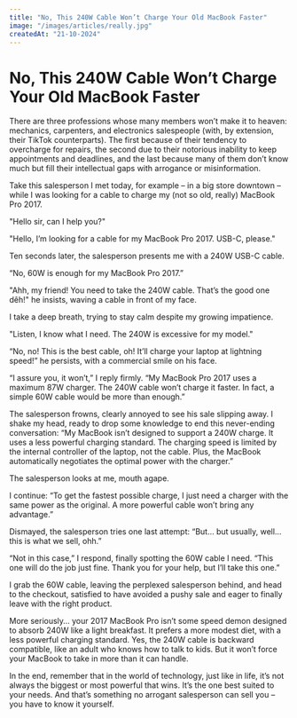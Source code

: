 ```yaml
---
title: "No, This 240W Cable Won’t Charge Your Old MacBook Faster"
image: "/images/articles/really.jpg"
createdAt: "21-10-2024"
---
```


# No, This 240W Cable Won’t Charge Your Old MacBook Faster

There are three professions whose many members won’t make it to heaven: mechanics, carpenters, and electronics salespeople (with, by extension, their TikTok counterparts). The first because of their tendency to overcharge for repairs, the second due to their notorious inability to keep appointments and deadlines, and the last because many of them don’t know much but fill their intellectual gaps with arrogance or misinformation.

Take this salesperson I met today, for example – in a big store downtown – while I was looking for a cable to charge my (not so old, really) MacBook Pro 2017.

"Hello sir, can I help you?"

"Hello, I’m looking for a cable for my MacBook Pro 2017. USB-C, please."

Ten seconds later, the salesperson presents me with a 240W USB-C cable.

“No, 60W is enough for my MacBook Pro 2017.”

"Ahh, my friend! You need to take the 240W cable. That’s the good one dêh!" he insists, waving a cable in front of my face.

I take a deep breath, trying to stay calm despite my growing impatience.

"Listen, I know what I need. The 240W is excessive for my model."

“No, no! This is the best cable, oh! It’ll charge your laptop at lightning speed!” he persists, with a commercial smile on his face.

“I assure you, it won’t,” I reply firmly. “My MacBook Pro 2017 uses a maximum 87W charger. The 240W cable won’t charge it faster. In fact, a simple 60W cable would be more than enough.”

The salesperson frowns, clearly annoyed to see his sale slipping away. I shake my head, ready to drop some knowledge to end this never-ending conversation: “My MacBook isn’t designed to support a 240W charge. It uses a less powerful charging standard. The charging speed is limited by the internal controller of the laptop, not the cable. Plus, the MacBook automatically negotiates the optimal power with the charger.”

The salesperson looks at me, mouth agape.

I continue: “To get the fastest possible charge, I just need a charger with the same power as the original. A more powerful cable won’t bring any advantage.”

Dismayed, the salesperson tries one last attempt: “But... but usually, well…this is what we sell, ohh.”

“Not in this case,” I respond, finally spotting the 60W cable I need. “This one will do the job just fine. Thank you for your help, but I’ll take this one.”

I grab the 60W cable, leaving the perplexed salesperson behind, and head to the checkout, satisfied to have avoided a pushy sale and eager to finally leave with the right product.

More seriously… your 2017 MacBook Pro isn’t some speed demon designed to absorb 240W like a light breakfast. It prefers a more modest diet, with a less powerful charging standard. Yes, the 240W cable is backward compatible, like an adult who knows how to talk to kids. But it won’t force your MacBook to take in more than it can handle.

In the end, remember that in the world of technology, just like in life, it’s not always the biggest or most powerful that wins. It’s the one best suited to your needs. And that’s something no arrogant salesperson can sell you – you have to know it yourself.
